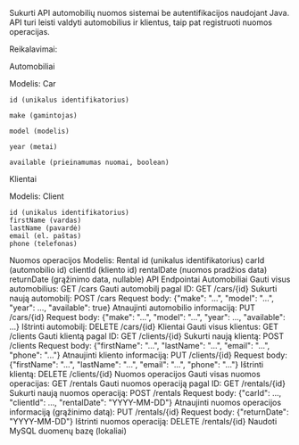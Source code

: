 Sukurti API automobilių nuomos sistemai be autentifikacijos naudojant Java. API turi leisti valdyti automobilius ir klientus, taip pat registruoti nuomos operacijas.

Reikalavimai:

Automobiliai

  Modelis: Car
  
    id (unikalus identifikatorius)
    
    make (gamintojas)
    
    model (modelis)  
    
    year (metai)
    
    available (prieinamumas nuomai, boolean)
    
Klientai

  Modelis: Client
  
    id (unikalus identifikatorius)
    firstName (vardas)
    lastName (pavardė)
    email (el. paštas)
    phone (telefonas)
Nuomos operacijos
  Modelis: Rental
    id (unikalus identifikatorius)
    carId (automobilio id)
    clientId (kliento id)
    rentalDate (nuomos pradžios data)
    returnDate (grąžinimo data, nullable)
API Endpointai
  Automobiliai
    Gauti visus automobilius:
    GET /cars
    Gauti automobilį pagal ID:
    GET /cars/{id}
    Sukurti naują automobilį:
    POST /cars
    Request body: {"make": "...", "model": "...", "year": ..., "available": true}
    Atnaujinti automobilio informaciją:
    PUT /cars/{id}
    Request body: {"make": "...", "model": "...", "year": ..., "available": ...}
    Ištrinti automobilį:
    DELETE /cars/{id}
  Klientai
    Gauti visus klientus:
    GET /clients
    Gauti klientą pagal ID:
    GET /clients/{id}
    Sukurti naują klientą:
    POST /clients
    Request body: {"firstName": "...", "lastName": "...", "email": "...", "phone": "..."}
    Atnaujinti kliento informaciją:
    PUT /clients/{id}
    Request body: {"firstName": "...", "lastName": "...", "email": "...", "phone": "..."}
    Ištrinti klientą:
    DELETE /clients/{id}
  Nuomos operacijos
    Gauti visas nuomos operacijas:
    GET /rentals
    Gauti nuomos operaciją pagal ID:
    GET /rentals/{id}
    Sukurti naują nuomos operaciją:
    POST /rentals
    Request body: {"carId": ..., "clientId": ..., "rentalDate": "YYYY-MM-DD"}
    Atnaujinti nuomos operacijos informaciją (grąžinimo datą):
    PUT /rentals/{id}
    Request body: {"returnDate": "YYYY-MM-DD"}
    Ištrinti nuomos operaciją:
    DELETE /rentals/{id}
    Naudoti MySQL duomenų bazę (lokaliai)
    
